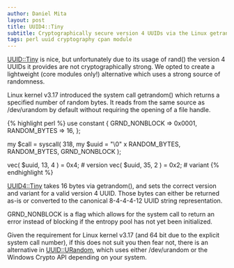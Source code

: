 ```yaml
---
author: Daniel Mita
layout: post
title: UUID4::Tiny
subtitle: Cryptographically secure version 4 UUIDs via the Linux getrandom() system call
tags: perl uuid cryptography cpan module
---
```


[UUID::Tiny][uuid-tiny] is nice, but unfortunately due to its usage of
rand() the version 4 UUIDs it provides are not cryptographically
strong. We opted to create a lightweight (core modules only!)
alternative which uses a strong source of randomness.

Linux kernel v3.17 introduced the system call getrandom() which
returns a specified number of random bytes. It reads from the same
source as /dev/urandom by default without requiring the opening of
a file handle.

{% highlight perl %}
use constant {
    GRND_NONBLOCK => 0x0001,
    RANDOM_BYTES  => 16,
};

my $call = syscall( 318, my $uuid = "\0" x RANDOM_BYTES,
    RANDOM_BYTES, GRND_NONBLOCK );

vec( $uuid, 13, 4 ) = 0x4; # version
vec( $uuid, 35, 2 ) = 0x2; # variant
{% endhighlight %}

[UUID4::Tiny][uuid4-tiny] takes 16 bytes via getrandom(), and sets
the correct version and variant for a valid version 4 UUID. Those
bytes can either be returned as-is or converted to the canonical
8-4-4-4-12 UUID string representation.

GRND_NONBLOCK is a flag which allows for the system call to return
an error instead of blocking if the entropy pool has not yet
been initialized.

Given the requirement for Linux kernel v3.17 (and 64 bit due to the
explicit system call number), if this does not suit you then fear not,
there is an alternative in [UUID::URandom][uuid-urandom], which uses
either /dev/urandom or the Windows Crypto API depending on your system.

[uuid-tiny]: https://metacpan.org/pod/UUID::Tiny
[uuid4-tiny]: https://metacpan.org/pod/UUID4::Tiny
[uuid-urandom]: https://metacpan.org/pod/UUID::URandom
